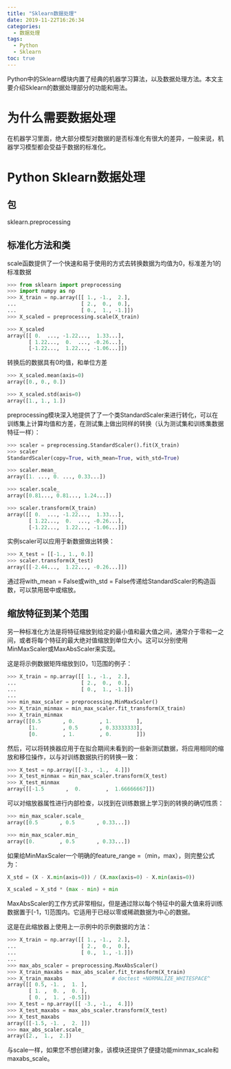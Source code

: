```yaml
---
title: "Sklearn数据处理"
date: 2019-11-22T16:26:34
categories:
  - 数据处理
tags:
  - Python
  - Sklearn
toc: true
---
```


Python中的Sklearn模块内置了经典的机器学习算法，以及数据处理方法。本文主要介绍Sklearn的数据处理部分的功能和用法。

# 为什么需要数据处理
在机器学习里面，绝大部分模型对数据的是否标准化有很大的差异，一般来说，机器学习模型都会受益于数据的标准化。
# Python Sklearn数据处理
## 包
sklearn.preprocessing
## 标准化方法和类
scale函数提供了一个快速和易于使用的方式去转换数据为均值为0，标准差为1的标准数据
```python
>>> from sklearn import preprocessing
>>> import numpy as np
>>> X_train = np.array([[ 1., -1.,  2.],
...                     [ 2.,  0.,  0.],
...                     [ 0.,  1., -1.]])
>>> X_scaled = preprocessing.scale(X_train)

>>> X_scaled                                          
array([[ 0.  ..., -1.22...,  1.33...],
       [ 1.22...,  0.  ..., -0.26...],
       [-1.22...,  1.22..., -1.06...]])
```
转换后的数据具有0均值，和单位方差
```python
>>> X_scaled.mean(axis=0)
array([0., 0., 0.])

>>> X_scaled.std(axis=0)
array([1., 1., 1.])
```
preprocessing模块深入地提供了了一个类StandardScaler来进行转化，可以在训练集上计算均值和方差，在测试集上做出同样的转换（认为测试集和训练集数据特征一样）：
```python
>>> scaler = preprocessing.StandardScaler().fit(X_train)
>>> scaler
StandardScaler(copy=True, with_mean=True, with_std=True)

>>> scaler.mean_                                      
array([1. ..., 0. ..., 0.33...])

>>> scaler.scale_                                       
array([0.81..., 0.81..., 1.24...])

>>> scaler.transform(X_train)                           
array([[ 0.  ..., -1.22...,  1.33...],
       [ 1.22...,  0.  ..., -0.26...],
       [-1.22...,  1.22..., -1.06...]])
```
实例scaler可以应用于新数据做出转换：
```python
>>> X_test = [[-1., 1., 0.]]
>>> scaler.transform(X_test)                
array([[-2.44...,  1.22..., -0.26...]])
```
通过将with_mean = False或with_std = False传递给StandardScaler的构造函数，可以禁用居中或缩放。
## 缩放特征到某个范围
另一种标准化方法是将特征缩放到给定的最小值和最大值之间，通常介于零和一之间，或者将每个特征的最大绝对值缩放到单位大小。这可以分别使用MinMaxScaler或MaxAbsScaler来实现。

这是将示例数据矩阵缩放到[0，1]范围的例子：
```python
>>> X_train = np.array([[ 1., -1.,  2.],
...                     [ 2.,  0.,  0.],
...                     [ 0.,  1., -1.]])
...
>>> min_max_scaler = preprocessing.MinMaxScaler()
>>> X_train_minmax = min_max_scaler.fit_transform(X_train)
>>> X_train_minmax
array([[0.5       , 0.        , 1.        ],
       [1.        , 0.5       , 0.33333333],
       [0.        , 1.        , 0.        ]])
```
然后，可以将转换器应用于在拟合期间未看到的一些新测试数据，将应用相同的缩放和移位操作，以与对训练数据执行的转换一致：
```python
>>> X_test = np.array([[-3., -1.,  4.]])
>>> X_test_minmax = min_max_scaler.transform(X_test)
>>> X_test_minmax
array([[-1.5       ,  0.        ,  1.66666667]])
```
可以对缩放器属性进行内部检查，以找到在训练数据上学习到的转换的确切性质：
```python
>>> min_max_scaler.scale_                             
array([0.5       , 0.5       , 0.33...])

>>> min_max_scaler.min_                               
array([0.        , 0.5       , 0.33...])
```
如果给MinMaxScaler一个明确的feature_range =（min，max），则完整公式为：
```python
X_std = (X - X.min(axis=0)) / (X.max(axis=0) - X.min(axis=0))

X_scaled = X_std * (max - min) + min
```
MaxAbsScaler的工作方式非常相似，但是通过除以每个特征中的最大值来将训练数据置于[-1，1]范围内。它适用于已经以零或稀疏数据为中心的数据。

这是在此缩放器上使用上一示例中的示例数据的方法：
```python
>>> X_train = np.array([[ 1., -1.,  2.],
...                     [ 2.,  0.,  0.],
...                     [ 0.,  1., -1.]])
...
>>> max_abs_scaler = preprocessing.MaxAbsScaler()
>>> X_train_maxabs = max_abs_scaler.fit_transform(X_train)
>>> X_train_maxabs                # doctest +NORMALIZE_WHITESPACE^
array([[ 0.5, -1. ,  1. ],
       [ 1. ,  0. ,  0. ],
       [ 0. ,  1. , -0.5]])
>>> X_test = np.array([[ -3., -1.,  4.]])
>>> X_test_maxabs = max_abs_scaler.transform(X_test)
>>> X_test_maxabs                 
array([[-1.5, -1. ,  2. ]])
>>> max_abs_scaler.scale_         
array([2.,  1.,  2.])
```
与scale一样，如果您不想创建对象，该模块还提供了便捷功能minmax_scale和maxabs_scale。
